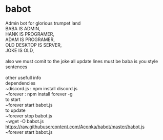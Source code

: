 # babot
Admin bot for glorious trumpet land<br/>
BABA IS ADMIN, <br/>
HANK IS PROGRAMER, <br/>
ADAM IS PROGRAMER, <br/>
OLD DESKTOP IS SERVER, <br/>
JOKE IS OLD, <br/>
<br/>
also we must comit to the joke all update lines must be baba is you style sentences <br/>
 <br/>
other usefull info <br/>
dependencies <br/>
~discord.js : npm install discord.js <br/>
~forever : npm install forever -g <br/>
to start <br/>
~forever start babot.js <br/>
to update <br/>
~forever stop babot.js <br/>
~wget -O babot.js https://raw.githubusercontent.com/Aconka/babot/master/babot.js <br/>
~forever start babot.js <br/>
